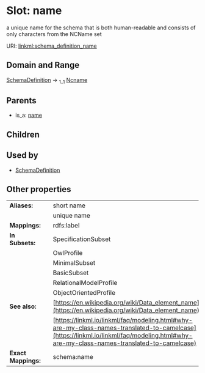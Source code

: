 
# Slot: name


a unique name for the schema that is both human-readable and consists of only characters from the NCName set

URI: [linkml:schema_definition_name](https://w3id.org/linkml/schema_definition_name)


## Domain and Range

[SchemaDefinition](SchemaDefinition.md) &#8594;  <sub>1..1</sub> [Ncname](types/Ncname.md)

## Parents

 *  is_a: [name](name.md)

## Children


## Used by

 * [SchemaDefinition](SchemaDefinition.md)

## Other properties

|  |  |  |
| --- | --- | --- |
| **Aliases:** | | short name |
|  | | unique name |
| **Mappings:** | | rdfs:label |
| **In Subsets:** | | SpecificationSubset |
|  | | OwlProfile |
|  | | MinimalSubset |
|  | | BasicSubset |
|  | | RelationalModelProfile |
|  | | ObjectOrientedProfile |
| **See also:** | | [https://en.wikipedia.org/wiki/Data_element_name](https://en.wikipedia.org/wiki/Data_element_name) |
|  | | [https://linkml.io/linkml/faq/modeling.html#why-are-my-class-names-translated-to-camelcase](https://linkml.io/linkml/faq/modeling.html#why-are-my-class-names-translated-to-camelcase) |
| **Exact Mappings:** | | schema:name |

